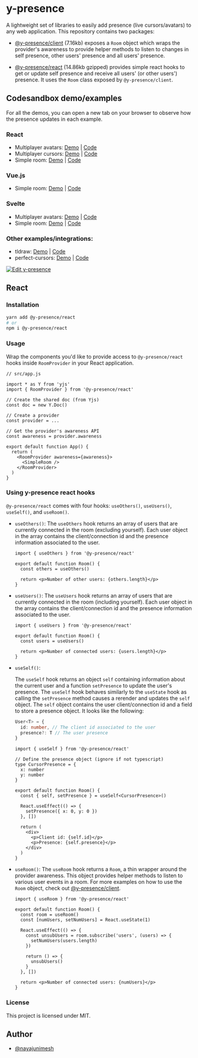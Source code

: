 # y-presence

A lightweight set of libraries to easily add presence (live cursors/avatars) to any web application. This repository contains two packages:

- [@y-presence/client](https://github.com/nimeshnayaju/y-presence/tree/main/packages/client) (7.16kb) exposes a `Room` object which wraps the provider's awareness to provide helper methods to listen to changes in self presence, other users' presence and all users' presence.

- [@y-presence/react](https://github.com/nimeshnayaju/y-presence/tree/main/packages/react) (14.86kb gzipped) provides simple react hooks to get or update self presence and receive all users' (or other users') presence. It uses the `Room` class exposed by `@y-presence/client`.

## Codesandbox demo/examples

For all the demos, you can open a new tab on your browser to observe how the presence updates in each example.

### React

- Multiplayer avatars: [Demo](https://65xpc.csb.app/) | [Code](https://codesandbox.io/s/y-presence-demo-live-avatars-65xpc)
- Multiplayer cursors: [Demo](https://bj2p2.csb.app/) | [Code](https://codesandbox.io/s/y-presence-demo-live-cursors-bj2p2)
- Simple room: [Demo](https://7ll3u.csb.app/) | [Code](https://codesandbox.io/s/y-presence-demo-simple-room-7ll3u)

### Vue.js

- Simple room: [Demo](https://2knp0l.sse.codesandbox.io/) | [Code](https://codesandbox.io/s/2knp0l)

### Svelte

- Multiplayer avatars: [Demo](https://t7llhs.csb.app/) | [Code](https://codesandbox.io/s/t7llhs)
- Simple room: [Demo](https://7qsg6f.csb.app/) | [Code](https://codesandbox.io/s/7qsg6f)

### Other examples/integrations:

- tldraw: [Demo](https://opuwd.csb.app/) | [Code](https://codesandbox.io/s/opuwd)
- perfect-cursors: [Demo](https://9ej521.csb.app/) | [Code](https://codesandbox.io/s/9ej521)

[![Edit y-presence](https://codesandbox.io/static/img/play-codesandbox.svg)](https://codesandbox.io/s/y-presence-demo-live-avatars-65xpc)

## React

### Installation

```bash
yarn add @y-presence/react
# or
npm i @y-presence/react
```

### Usage

Wrap the components you'd like to provide access to `@y-presence/react` hooks inside `RoomProvider` in your React application.

```tsx
// src/app.js

import * as Y from 'yjs'
import { RoomProvider } from '@y-presence/react'

// Create the shared doc (from Yjs)
const doc = new Y.Doc()

// Create a provider
const provider = ...

// Get the provider's awareness API
const awareness = provider.awareness

export default function App() {
  return (
    <RoomProvider awareness={awareness}>
      <SimpleRoom />
    </RoomProvider>
  )
}
```

### Using y-presence react hooks

`@y-presence/react` comes with four hooks: `useOthers()`, `useUsers()`, `useSelf()`, and `useRoom()`.

- `useOthers()`:
  The `useOthers` hook returns an array of users that are currently connected in the room (excluding yourself). Each user object in the array contains the client/connection id and the presence information associated to the user.

  ```tsx
  import { useOthers } from '@y-presence/react'

  export default function Room() {
    const others = useOthers()

    return <p>Number of other users: {others.length}</p>
  }
  ```

- `useUsers()`:
  The `useUsers` hook returns an array of users that are currently connected in the room (including yourself). Each user object in the array contains the client/connection id and the presence information associated to the user.

  ```tsx
  import { useUsers } from '@y-presence/react'

  export default function Room() {
    const users = useUsers()

    return <p>Number of connected users: {users.length}</p>
  }
  ```

- `useSelf()`:

  The `useSelf` hook returns an object `self` containing information about the current user and a function `setPresence` to update the user's presence. The `useSelf` hook behaves similarly to the `useState` hook as calling the `setPresence` method causes a rerender and updates the `self` object. The `self` object contains the user client/connection id and a field to store a presence object. It looks like the following:

  ```ts
  User<T> = {
    id: number, // The client id associated to the user
    presence?: T // The user presence
  }
  ```

  ```tsx
  import { useSelf } from '@y-presence/react'

  // Define the presence object (ignore if not typescript)
  type CursorPresence = {
    x: number
    y: number
  }

  export default function Room() {
    const { self, setPresence } = useSelf<CursorPresence>()

    React.useEffect(() => {
      setPresence({ x: 0, y: 0 })
    }, [])

    return (
      <div>
        <p>Client id: {self.id}</p>
        <p>Presence: {self.presence}</p>
      </div>
    )
  }
  ```

- `useRoom()`:
  The `useRoom` hook returns a `Room`, a thin wrapper around the provider awareness. This object provides helper methods to listen to various user events in a room. For more examples on how to use the `Room` object, check out [@y-presence/client](https://github.com/nimeshnayaju/y-presence/tree/main/packages/client).

  ```tsx
  import { useRoom } from '@y-presence/react'

  export default function Room() {
    const room = useRoom()
    const [numUsers, setNumUsers] = React.useState(1)

    React.useEffect(() => {
      const unsubUsers = room.subscribe('users', (users) => {
        setNumUsers(users.length)
      })

      return () => {
        unsubUsers()
      }
    }, [])

    return <p>Number of connected users: {numUsers}</p>
  }
  ```

### License

This project is licensed under MIT.

## Author

- [@nayajunimesh](https://twitter.com/nayajunimesh)
